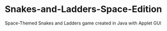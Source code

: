 # Snakes-and-Ladders-Space-Edition
Space-Themed Snakes and Ladders game created in Java with Applet GUI
